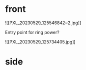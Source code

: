 # front
![[PXL_20230529_125546842~2.jpg]]



Entry point for ring power?

![[PXL_20230529_125734405.jpg]]


# side